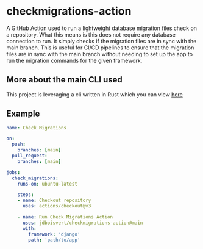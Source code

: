# checkmigrations-action
A GitHub Action used to run a lightweight database migration files check on a repository. What this means is this does not require any database connection to run. It simply checks if the migration files are in sync with the main branch. This is useful for CI/CD pipelines to ensure that the migration files are in sync with the main branch without needing to set up the app to run the migration commands for the given framework. 

## More about the main CLI used 
This project is leveraging a cli written in Rust which you can view [here](https://github.com/jdboisvert/checkmigrations)

## Example 
```yaml
name: Check Migrations

on:
  push:
    branches: [main]
  pull_request:
    branches: [main]

jobs:
  check_migrations:
    runs-on: ubuntu-latest

    steps:
    - name: Checkout repository
      uses: actions/checkout@v3

    - name: Run Check Migrations Action
      uses: jdboisvert/checkmigrations-action@main
      with:
        framework: 'django'
        path: 'path/to/app'
```